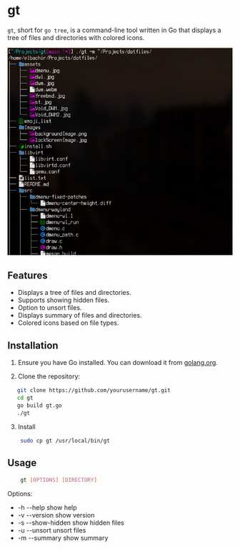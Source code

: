 # gt

`gt`, short for `go tree`, is a command-line tool written in Go that
displays a tree of files and directories with colored icons.

![gt shot](gt.png)

## Features

- Displays a tree of files and directories.
- Supports showing hidden files.
- Option to unsort files.
- Displays summary of files and directories.
- Colored icons based on file types.

## Installation

1. Ensure you have Go installed. You can download it from
   [golang.org](https://golang.org/).

2. Clone the repository:

```bash
   git clone https://github.com/yourusername/gt.git
   cd gt
   go build gt.go
   ./gt
```

3. Install

```bash
    sudo cp gt /usr/local/bin/gt
```

## Usage

```bash
    gt [OPTIONS] [DIRECTORY]
```

Options:

* -h --help          show help
* -v --version       show version
* -s --show-hidden   show hidden files
* -u --unsort unsort files
* -m --summary show  summary
